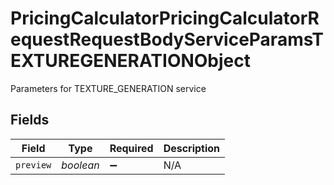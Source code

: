 # PricingCalculatorPricingCalculatorRequestRequestBodyServiceParamsTEXTUREGENERATIONObject

Parameters for TEXTURE_GENERATION service


## Fields

| Field              | Type               | Required           | Description        |
| ------------------ | ------------------ | ------------------ | ------------------ |
| `preview`          | *boolean*          | :heavy_minus_sign: | N/A                |